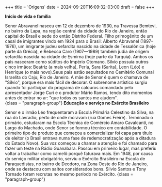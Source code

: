 +++
title = 'Origens'
date = 2024-09-20T16:09:32-03:00
draft = false
+++

**Início de vida e família**

Senor Abravanel nasceu em 12 de dezembro de 1930, na Travessa Bemtevi, no bairro da Lapa, na região central da cidade do Rio de Janeiro, então capital do Brasil e sede do então Distrito Federal. Filho primogênito de um casal de imigrantes vindo em 1924 para o Brasil: Alberto Abravanel (1897–1976), um imigrante judeu sefardita nascido na cidade de Tessalônica (hoje parte da Grécia), e Rebecca Caro (1907—1989) também judia de origem sefardita nascida na cidade de Esmirna (hoje parte da Turquia). Ambos os pais nasceram como súditos do Império Otomano. Silvio possuía outros cinco irmãos: Beatriz (a mais velha), Perla, Sara (Sarita), Leon (Léo) e Henrique (o mais novo).Seus pais estão sepultados no Cemitério Comunal Israelita do Caju, Rio de Janeiro.
A mãe de Senor é quem o chamava de "Silvio", porque era mais fácil de decorar. O sobrenome artístico surgiu quando foi participar do programa de calouros comandado pelo apresentador Jorge Curi e o produtor Mário Ramos, tendo dito momentos antes de entrar no ar: "que todos os santos me ajudem".      
{class = "paragraph-group"}
**Educação e serviço no Exército Brasileiro**

Senor e o irmão Léo frequentaram a Escola Primária Celestino da Silva, na rua do Lavradio, perto de onde moravam (rua Gomes Freire). Terminado o primário, estudaram na Escola Técnica de Comércio Amaro Cavalcanti, no Largo do Machado, onde Senor se formou técnico em contabilidade. O primeiro tipo de produto que começou a comercializar foi capa para título de eleitor (o Brasil entrava numa fase de redemocratização após a ditadura do Estado Novo). Sua voz começou a chamar a atenção e foi chamado para fazer um teste na Rádio Guanabara. Passou em primeiro lugar, mas preferiu voltar a trabalhar como camelô porquê faturava mais.
Em 1948, por causa do serviço militar obrigatório, serviu o Exército Brasileiro na Escola de Paraquedistas, no bairro de Deodoro, na Zona Oeste do Rio de Janeiro, onde se destacou com saltos considerados bons. Silvio Santos e Tony Tornado foram recrutas no mesmo período no Exército.
{class = "paragraph-group"}